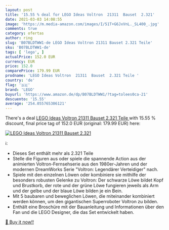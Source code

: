 ```yaml
---
layout: post
title: '15.55 % deal for LEGO Ideas Voltron  21311  Bauset  2.321'
date: 2021-03-03 14:08:55
image: 'https://m.media-amazon.com/images/I/51T+G6JxVnL._SL400_.jpg'
comments: true
category: ofertas
author: ring
slug: 'B07BLDTWW1-de LEGO Ideas Voltron 21311 Bauset 2.321 Teile'
sku: 'B07BLDTWW1-de'
tags: [ 'lego', ]
actualPrice: 152.0 EUR
currency: EUR
price: 152.0
comparePrice: 179.99 EUR
prodname: 'LEGO Ideas Voltron  21311  Bauset  2.321 Teile '
country: 'de'
flag: '🇩🇪'
brand: 'LEGO'
buyurl: 'https://www.amazon.de/dp/B07BLDTWW1/?tag=tolees0ca-21'
descuento: '15.55'
average: '254.055765306121'
---
```


There's a deal [LEGO Ideas Voltron  21311  Bauset  2.321 Teile ](https://www.amazon.de/dp/B07BLDTWW1/?tag=tolees0ca-21)  with  15.55 % discount, final price tag of  152.0 EUR (original: 179.99 EUR) here:

[![LEGO Ideas Voltron  21311  Bauset  2.321](https://m.media-amazon.com/images/I/51T+G6JxVnL._SL400_.jpg)](https://www.amazon.de/dp/B07BLDTWW1/?tag=tolees0ca-21)

ℹ️:

- Dieses Set enthält mehr als 2.321 Teile
- Stelle die Figuren aus oder spiele die spannende Action aus der animierten Voltron-Fernsehserie aus den 1980er-Jahren und der modernen DreamWorks Serie "Voltron: Legendärer Verteidiger" nach.
- Spiele mit den einzelnen Löwen oder kombiniere sie mithilfe der besonders robusten Gelenke zu Voltron: Der schwarze Löwe bildet Kopf und Brustkorb, der rote und der grüne Löwe fungieren jeweils als Arm und der gelbe und der blaue Löwe bilden je ein Bein.
- Mit 5 baubaren und beweglichen Löwen, die miteinander kombiniert werden können, um den gigantischen Superroboter Voltron zu bilden.
- Enthält eine Broschüre mit der Bauanleitung und Informationen über den Fan und die LEGO Designer, die das Set entwickelt haben.

[🛒 Buy it now!!](https://www.amazon.de/dp/B07BLDTWW1/?tag=tolees0ca-21)

